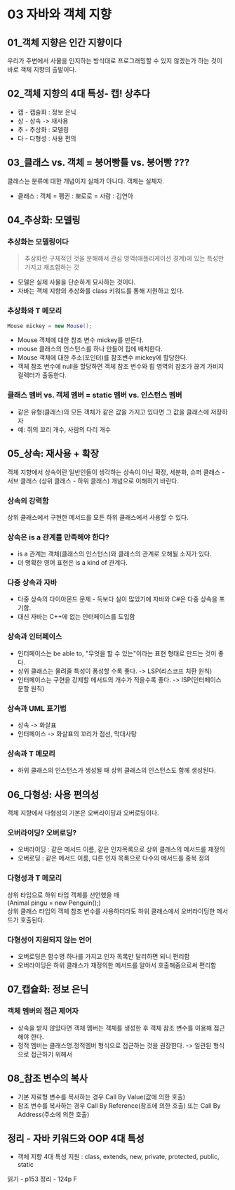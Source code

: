 # 03 자바와 객체 지향

## 01_객체 지향은 인간 지향이다
우리가 주변에서 사물을 인지하는 방식대로 프로그래밍할 수 있지 않겠는가 하는 것이 바로 객체 지향의 출발이다. 

## 02_객체 지향의 4대 특성- 캡! 상추다
* 캡 - 캡슐화 : 정보 은닉
* 상 - 상속 -> 재사용
* 추 - 추상화 : 모델링
* 다 - 다형성 : 사용 편의

## 03_클래스 vs. 객체 = 붕어빵틀 vs. 붕어빵 ???
클래스는 분류에 대한 개념이지 실체가 아니다. 객체는 실체자. 
* 클래스 : 객체 = 펭귄 : 뽀로로 = 사람 : 김연아

## 04_추상화: 모델링
### 추상화는 모델링이다
> 추상화란 구체적인 것을 분해해서 관심 영역(애플리케이션 경계)에 있는 특성만 가지고 재조합하는 것
* 모델은 실제 사물을 단순하게 묘사하는 것이다.
* 자바는 객체 지향의 추상화를 class 키워드를 통해 지원하고 있다.

### 추상화와 T 메모리
```java
Mouse mickey = new Mouse();
```
* Mouse 객체에 대한 참조 변수 mickey를 만든다.
* mouse 클래스의 인스턴스를 하나 만들어 힙에 배치한다.
* Mouse 객체에 대한 주소(포인터)를 참조변수 mickey에 할당한다.
* 객체 참조 변수에 null을 할당하면 객체 참조 변수와 힙 영역의 참조가 끊겨 가비지 컬렉터가 출동한다.

### 클래스 멤버 vs. 객체 멤버 = static 멤버 vs. 인스턴스 멤버
* 같은 유형(클래스)의 모든 객체가 같은 값을 가지고 있다면 그 값을 클래스에 저장하자
* 예: 쥐의 꼬리 개수, 사람의 다리 개수


## 05_상속: 재사용 + 확장
객체 지향에서 상속이란 일반인들이 생각하는 상속이 아닌 확장, 세분화, 슈퍼 클래스 - 서브 클래스
(상위 클래스 - 하위 클래스) 개념으로 이해하기 바란다.

### 상속의 강력함
상위 클래스에서 구현한 메서드를 모든 하위 클래스에서 사용할 수 있다.

### 상속은 is a 관계를 만족해야 한다?
* is a 관계는 객체(클래스의 인스턴스)와 클래스의 관계로 오해될 소지가 있다.
* 더 명확한 영어 표현은 is a kind of 관계다.

### 다중 상속과 자바
* 다중 상속의 다이아몬드 문제 - 득보다 실이 많았기에 자바와 C#은 다중 상속을 포기함.
* 대신 자바는 C++에 없는 인터페이스를 도입함

### 상속과 인터페이스
* 인터페이스는 be able to, "무엇을 할 수 있는"이라는 표현 형태로 만드는 것이 좋다.
* 상위 클래스는 물려줄 특성이 풍성할 수록 좋다. -> LSP(리스코프 치환 원칙)
* 인터페이스는 구현을 강제할 메서드의 개수가 적을수록 좋다. -> ISP(인터페이스 분할 원칙)

### 상속과 UML 표기법
* 상속 -> 화살표
* 인터페이스 -> 화살표의 꼬리가 점선, 막대사탕

### 상속과 T 메모리
* 하위 클래스의 인스턴스가 생성될 때 상위 클래스의 인스턴스도 함께 생성된다. 

## 06_다형성: 사용 편의성
객체 지향에서 다형성의 기본은 오버라이딩과 오버로딩이다.

### 오버라이딩? 오버로딩?
* 오버라이딩 : 같은 메서드 이름, 같은 인자목록으로 상위 클래스의 메서드를 재정의
* 오버로딩 : 같은 메서드 이름, 다른 인자 목록으로 다수의 메서드를 중복 정의

### 다형성과 T 메모리
상위 타입으로 하위 타입 객체를 선언했을 때  
(Animal pingu = new Penguin();)  
상위 클래스 타입의 객체 참조 변수를 사용하더라도 하위 클래스에서 오버라이딩한 메서드가 호출된다.

### 다형성이 지원되지 않는 언어
* 오버로딩은 함수명 하나를 가지고 인자 목록만 달리하면 되니 편리함
* 오버라이딩은 하위 클래스가 재정의한 메서드를 알아서 호출해줌으로써 편리함

## 07_캡슐화: 정보 은닉

### 객체 멤버의 접근 제어자
* 상속을 받지 않았다면 객체 멤버는 객체를 생성한 후 객체 참조 변수를 이용해 접근해야 한다.
* 정적 멤버는 클래스명.정적멤버 형식으로 접근하는 것을 권장한다. -> 일관된 형식으로 접근하기 위해서

## 08_참조 변수의 복사
* 기본 자료형 변수를 복사하는 경우 Call By Value(값에 의한 호출)
* 참조 변수를 복사하는 경우 Call By Reference(참조에 의한 호출) 또는 Call By Address(주소에 의한 호출)

## 정리 - 자바 키워드와 OOP 4대 특성
* 객체 지향 4대 특성 지원 : class, extends, new, private, protected, public, static

읽기 - p153
정리 - 124p
F